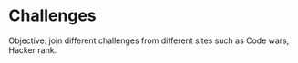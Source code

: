 # Challenges

Objective: join different challenges from different sites such as Code wars, Hacker rank.

